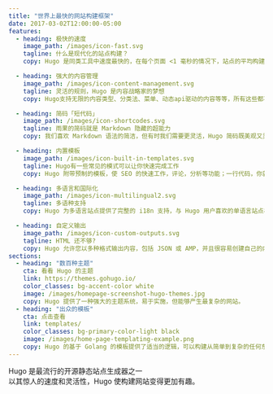 ```yaml
---
title: "世界上最快的网站构建框架"
date: 2017-03-02T12:00:00-05:00
features:
  - heading: 极快的速度
    image_path: /images/icon-fast.svg
    tagline: 什么是现代化的站点构建？
    copy: Hugo 是同类工具中速度最快的，在每个页面 <1 毫秒的情况下，站点的平均构建时间不到 1 秒。

  - heading: 强大的内容管理
    image_path: /images/icon-content-management.svg
    tagline: 灵活的规则，Hugo 是内容战略家的梦想
    copy: Hugo支持无限的内容类型、分类法、菜单、动态api驱动的内容等等，所有这些都不需要插件。

  - heading: 简码「短代码」
    image_path: /images/icon-shortcodes.svg
    tagline: 雨果的简码就是 Markdown 隐藏的超能力
    copy: 我们喜欢 Markdown 语法的简洁，但有时我们需要更灵活，Hugo 简码既美观又灵活。

  - heading: 内置模板
    image_path: /images/icon-built-in-templates.svg
    tagline: Hugo有一些常见的模式可以让你快速完成工作
    copy: Hugo 附带预制的模板，使 SEO 的快速工作，评论，分析等功能；一行代码，你就大功告成了。

  - heading: 多语言和国际化
    image_path: /images/icon-multilingual2.svg
    tagline: 多语种支持
    copy: Hugo 为多语言站点提供了完整的 i18n 支持，与 Hugo 用户喜欢的单语言站点相同的直接开发体验。

  - heading: 自定义输出
    image_path: /images/icon-custom-outputs.svg
    tagline: HTML 还不够?
    copy: Hugo 允许您以多种格式输出内容，包括 JSON 或 AMP，并且很容易创建自己的内容。
sections:
  - heading: "数百种主题"
    cta: 看看 Hugo 的主题
    link: https://themes.gohugo.io/
    color_classes: bg-accent-color white
    image: /images/homepage-screenshot-hugo-themes.jpg
    copy: Hugo 提供了一种强大的主题系统，易于实施，但能够产生最复杂的网站。
  - heading: "出众的模板"
    cta: 点击查看
    link: templates/
    color_classes: bg-primary-color-light black
    image: /images/home-page-templating-example.png
    copy: Hugo 的基于 Golang 的模板提供了适当的逻辑，可以构建从简单到复杂的任何东西。
---
```


Hugo 是最流行的开源静态站点生成器之一  
以其惊人的速度和灵活性，Hugo 使构建网站变得更加有趣。
